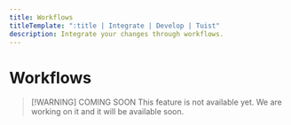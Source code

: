 ```yaml
---
title: Workflows
titleTemplate: ":title | Integrate | Develop | Tuist"
description: Integrate your changes through workflows.
---
```


# Workflows

> [!WARNING] COMING SOON
> This feature is not available yet. We are working on it and it will be available soon.